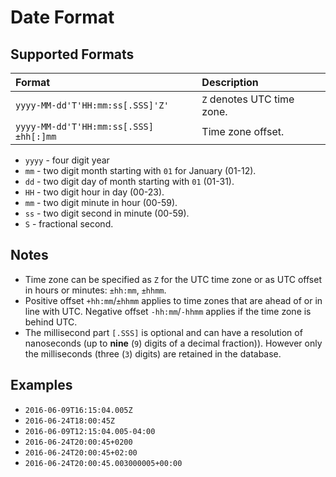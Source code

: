 # Date Format

## Supported Formats

|**Format**|**Description**|
|:---|:---|
|`yyyy-MM-dd'T'HH:mm:ss[.SSS]'Z'`|`Z` denotes UTC time zone. |
|`yyyy-MM-dd'T'HH:mm:ss[.SSS]±hh[:]mm`|Time zone offset.|

* `yyyy` - four digit year
* `mm` - two digit month starting with `01` for January (01-12).
* `dd` - two digit day of month starting with `01` (01-31).
* `HH` - two digit hour in day (00-23).
* `mm` - two digit minute in hour (00-59).
* `ss` - two digit second in minute (00-59).
* `S` - fractional second.

## Notes

* Time zone can be specified as `Z` for the UTC time zone or as UTC offset in hours or minutes: `±hh:mm`, `±hhmm`.
* Positive offset `+hh:mm`/`±hhmm` applies to time zones that are ahead of or in line with UTC. Negative offset `-hh:mm`/`-hhmm` applies if the time zone is behind UTC.
* The millisecond part `[.SSS]` is optional and can have a resolution of nanoseconds (up to **nine** (`9`) digits of a decimal fraction)). However only the milliseconds (three (`3`) digits) are retained in the database.

## Examples

* `2016-06-09T16:15:04.005Z`
* `2016-06-24T18:00:45Z`
* `2016-06-09T12:15:04.005-04:00`
* `2016-06-24T20:00:45+0200`
* `2016-06-24T20:00:45+02:00`
* `2016-06-24T20:00:45.003000005+00:00`
